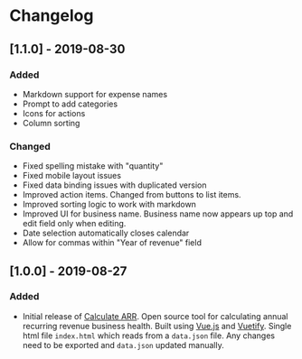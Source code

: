 # Changelog

## [1.1.0] - 2019-08-30
### Added
- Markdown support for expense names
- Prompt to add categories
- Icons for actions
- Column sorting

### Changed
- Fixed spelling mistake with "quantity"
- Fixed mobile layout issues
- Fixed data binding issues with duplicated version
- Improved action items. Changed from buttons to list items.
- Improved sorting logic to work with markdown
- Improved UI for business name. Business name now appears up top and edit field only when editing.
- Date selection automatically closes calendar
- Allow for commas within "Year of revenue" field

## [1.0.0] - 2019-08-27
### Added
- Initial release of [Calculate ARR](https://anchor.host/calculate-arr/). Open source tool for calculating annual recurring revenue business health. Built using [Vue.js](https://vuejs.org/) and [Vuetify](https://vuetifyjs.com/). Single html file `index.html` which reads from a  `data.json` file. Any changes need to be exported and `data.json` updated manually.